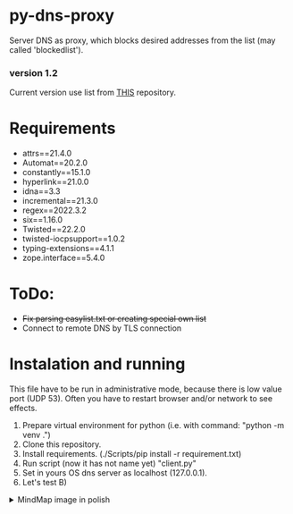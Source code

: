 # py-dns-proxy
Server DNS as proxy, which blocks desired addresses from the list (may called 'blockedlist'). 

### version 1.2
Current version use list from [THIS](https://github.com/anudeepND/blacklist/) repository.

# Requirements
* attrs==21.4.0
* Automat==20.2.0
* constantly==15.1.0
* hyperlink==21.0.0
* idna==3.3
* incremental==21.3.0
* regex==2022.3.2
* six==1.16.0
* Twisted==22.2.0
* twisted-iocpsupport==1.0.2
* typing-extensions==4.1.1
* zope.interface==5.4.0


# ToDo:
* <strike>Fix parsing easylist.txt or creating special own list</strike>
* Connect to remote DNS by TLS connection

# Instalation and running
This file have to be run in administrative mode, because there is low value port (UDP 53). Often you have to restart browser and/or network to see effects.
1. Prepare virtual environment for python (i.e. with command: "python -m venv .")
2. Clone this repository.
3. Install requirements. (./Scripts/pip install -r requirement.txt)
4. Run script (now it has not  name yet) "client.py"
5. Set in yours OS dns server as localhost (127.0.0.1).
6. Let's test B)

<details>
  <summary> MindMap image in polish </summary>
  <img src="https://github.com/Christofair/py-dns-proxy/blob/master/dns_mm.png" alt="mind map about dns">
  <b>Check out "DNS.mm" file. Needs <a href="https://sourceforge.net/projects/freeplane/">Freeplane</a> to open.</b>
</details>

